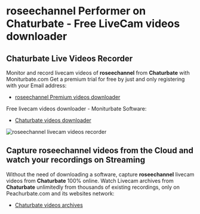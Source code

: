 # roseechannel Performer on Chaturbate - Free LiveCam videos downloader

## Chaturbate Live Videos Recorder

Monitor and record livecam videos of **roseechannel** from **Chaturbate** with Moniturbate.com
Get a premium trial for free by just and only registering with your Email address:
* [roseechannel Premium videos downloader](https://moniturbate.com/request-demo-licence-key.html)

Free livecam videos downloader - Moniturbate Software:
* [Chaturbate videos downloader](https://moniturbate.com/moniturbate-download-software.html)

![roseechannel livecam videos recorder](https://peachurnet.com/templates/moniturbate-software.png)


## Capture roseechannel videos from the Cloud and watch your recordings on Streaming

Without the need of downloading a software, capture **roseechannel** livecam videos from **Chaturbate** 100% online.
Watch Livecam archives from **Chaturbate** unlimitedly from thousands of existing recordings, only on Peachurbate.com and its websites network:
* [Chaturbate videos archives](https://peachurnet.com/)